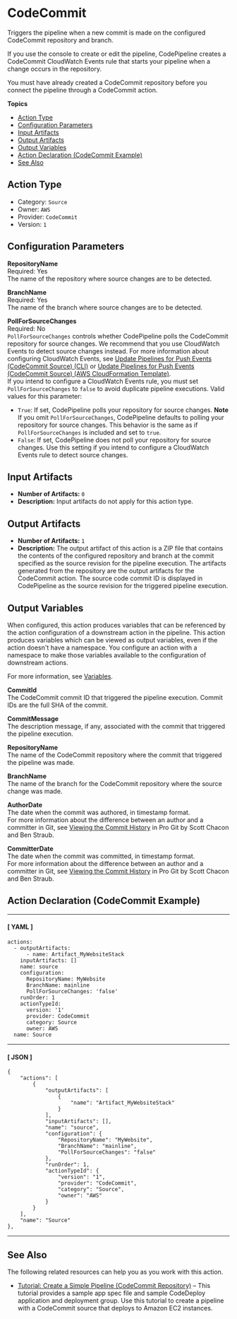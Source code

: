 # CodeCommit<a name="action-reference-CodeCommit"></a>

Triggers the pipeline when a new commit is made on the configured CodeCommit repository and branch\.

If you use the console to create or edit the pipeline, CodePipeline creates a CodeCommit CloudWatch Events rule that starts your pipeline when a change occurs in the repository\.

You must have already created a CodeCommit repository before you connect the pipeline through a CodeCommit action\.

**Topics**
+ [Action Type](#action-reference-CodeCommit-type)
+ [Configuration Parameters](#action-reference-CodeCommit-config)
+ [Input Artifacts](#action-reference-CodeCommit-input)
+ [Output Artifacts](#action-reference-CodeCommit-output)
+ [Output Variables](#action-reference-CodeCommit-variables)
+ [Action Declaration \(CodeCommit Example\)](#action-reference-CodeCommit-example)
+ [See Also](#action-reference-CodeCommit-links)

## Action Type<a name="action-reference-CodeCommit-type"></a>
+ Category: `Source`
+ Owner: `AWS`
+ Provider: `CodeCommit`
+ Version: `1`

## Configuration Parameters<a name="action-reference-CodeCommit-config"></a>

**RepositoryName**  
Required: Yes  
The name of the repository where source changes are to be detected\.

**BranchName**  
Required: Yes  
The name of the branch where source changes are to be detected\.

**PollForSourceChanges**  
Required: No  
`PollForSourceChanges` controls whether CodePipeline polls the CodeCommit repository for source changes\. We recommend that you use CloudWatch Events to detect source changes instead\. For more information about configuring CloudWatch Events, see [Update Pipelines for Push Events \(CodeCommit Source\) \(CLI\)](update-change-detection.md#update-change-detection-cli-codecommit) or [Update Pipelines for Push Events \(CodeCommit Source\) \(AWS CloudFormation Template\)](update-change-detection.md#update-change-detection-cfn-codecommit)\.  
If you intend to configure a CloudWatch Events rule, you must set `PollForSourceChanges` to `false` to avoid duplicate pipeline executions\.
Valid values for this parameter:  
+ `True`: If set, CodePipeline polls your repository for source changes\.
**Note**  
If you omit `PollForSourceChanges`, CodePipeline defaults to polling your repository for source changes\. This behavior is the same as if `PollForSourceChanges` is included and set to `true`\.
+ `False`: If set, CodePipeline does not poll your repository for source changes\. Use this setting if you intend to configure a CloudWatch Events rule to detect source changes\.

## Input Artifacts<a name="action-reference-CodeCommit-input"></a>
+ **Number of Artifacts:** `0`
+ **Description:** Input artifacts do not apply for this action type\.

## Output Artifacts<a name="action-reference-CodeCommit-output"></a>
+ **Number of Artifacts:** `1` 
+ **Description:** The output artifact of this action is a ZIP file that contains the contents of the configured repository and branch at the commit specified as the source revision for the pipeline execution\. The artifacts generated from the repository are the output artifacts for the CodeCommit action\. The source code commit ID is displayed in CodePipeline as the source revision for the triggered pipeline execution\.

## Output Variables<a name="action-reference-CodeCommit-variables"></a>

When configured, this action produces variables that can be referenced by the action configuration of a downstream action in the pipeline\. This action produces variables which can be viewed as output variables, even if the action doesn't have a namespace\. You configure an action with a namespace to make those variables available to the configuration of downstream actions\.

For more information, see [Variables](reference-variables.md)\.

**CommitId**  
The CodeCommit commit ID that triggered the pipeline execution\. Commit IDs are the full SHA of the commit\.

**CommitMessage**  
The description message, if any, associated with the commit that triggered the pipeline execution\.

**RepositoryName**  
The name of the CodeCommit repository where the commit that triggered the pipeline was made\.

**BranchName**  
The name of the branch for the CodeCommit repository where the source change was made\.

**AuthorDate**  
The date when the commit was authored, in timestamp format\.  
For more information about the difference between an author and a committer in Git, see [Viewing the Commit History](http://git-scm.com/book/ch2-3.html) in Pro Git by Scott Chacon and Ben Straub\.

**CommitterDate**  
The date when the commit was committed, in timestamp format\.  
For more information about the difference between an author and a committer in Git, see [Viewing the Commit History](http://git-scm.com/book/ch2-3.html) in Pro Git by Scott Chacon and Ben Straub\.

## Action Declaration \(CodeCommit Example\)<a name="action-reference-CodeCommit-example"></a>

------
#### [ YAML ]

```
actions:
  - outputArtifacts:
      - name: Artifact_MyWebsiteStack
    inputArtifacts: []
    name: source
    configuration:
      RepositoryName: MyWebsite
      BranchName: mainline
      PollForSourceChanges: 'false'
    runOrder: 1
    actionTypeId:
      version: '1'
      provider: CodeCommit
      category: Source
      owner: AWS
  name: Source
```

------
#### [ JSON ]

```
{
    "actions": [
        {
            "outputArtifacts": [
                {
                    "name": "Artifact_MyWebsiteStack"
                }
            ],
            "inputArtifacts": [],
            "name": "source",
            "configuration": {
                "RepositoryName": "MyWebsite",
                "BranchName": "mainline",
                "PollForSourceChanges": "false"
            },
            "runOrder": 1,
            "actionTypeId": {
                "version": "1",
                "provider": "CodeCommit",
                "category": "Source",
                "owner": "AWS"
            }
        }
    ],
    "name": "Source"
},
```

------

## See Also<a name="action-reference-CodeCommit-links"></a>

The following related resources can help you as you work with this action\.
+ [Tutorial: Create a Simple Pipeline \(CodeCommit Repository\)](tutorials-simple-codecommit.md) – This tutorial provides a sample app spec file and sample CodeDeploy application and deployment group\. Use this tutorial to create a pipeline with a CodeCommit source that deploys to Amazon EC2 instances\.